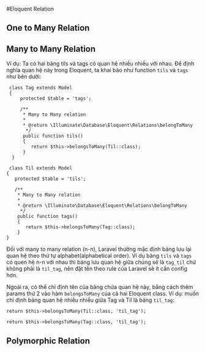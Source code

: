 #Eloquent Relation
## One to Many Relation 

## Many to Many Relation

Ví dụ: Ta có hai bảng tils và tags có quan hệ nhiều nhiều với nhau. Để định nghĩa quan hệ này trong Eloquent,
ta khai báo như function `tils` và `tags` như bên dưới:
``` 
 class Tag extends Model
 {
     protected $table = 'tags';
 
     /**
      * Many to Many relation
      *
      * @return \Illuminate\Database\Eloquent\Relations\belongToMany
       */
      public function tils()
      {
         return $this->belongsToMany(Til::class);
      }
  }
  ```
  ```
   class Til extends Model
 {
     protected $table = 'tils';
 
     /**
      * Many to Many relation
      *
      * @return \Illuminate\Database\Eloquent\Relations\belongToMany
       */
      public function tags()
      {
         return $this->belongsToMany(Tag::class);
      }
  }
  ```


Đối với many to many relation (n-n), Laravel thường mặc định bảng lưu lại quan hệ theo thứ tự alphabet(alphabetical order).
Ví dụ bảng `tils` và `tags` có quen hệ n-n với nhau thì bảng lưu quan hệ giữa chúng sẽ là `tag_til` 
chứ không phải là `til_tag`, nên đặt tên theo rule của Laravel sẽ ít cần config hơn.

Ngoài ra, có thể chỉ định tên của bảng chứa quan hệ này, 
bằng cách thêm params thứ 2 vào hàm `belongsToMany` của cả hai Eloquent class.
Ví dụ: muốn chỉ định bảng quan hệ nhiều nhiều giữa Tag và Til là bảng `til_tag`: 
```
return $this->belongsToMany(Til::class, 'til_tag');
```

```
return $this->belongsToMany(Tag::class, 'til_tag');
```

## Polymorphic Relation 
